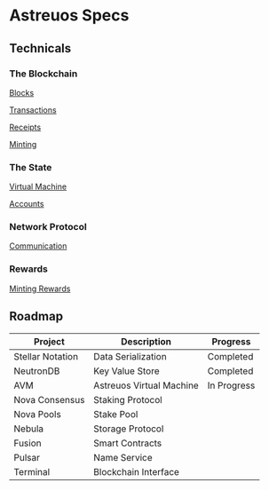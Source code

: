 
# Astreuos Specs

## Technicals

### The Blockchain

[Blocks](https://github.com/astreuos/astreuos-specs/blob/main/blockchain/blocks.md)

[Transactions](https://github.com/astreuos/astreuos-specs/blob/main/blockchain/transactions.md)

[Receipts](https://github.com/astreuos/astreuos-specs/blob/main/blockchain/receipts.md)

[Minting](https://github.com/astreuos/astreuos-specs/blob/main/blockchain/minting.md)

### The State

[Virtual Machine](https://github.com/astreuos/astreuos-specs/blob/main/state/virtual_machine.md)

[Accounts](https://github.com/astreuos/astreuos-specs/blob/main/state/accounts.md)

### Network Protocol

[Communication](https://github.com/astreuos/astreuos-specs/blob/main/network/communication.md)

### Rewards

[Minting Rewards](https://github.com/astreuos/astreuos-specs/blob/main/rewards/minting.md)

## Roadmap
| Project | Description | Progress |
|---|---|---|
| Stellar Notation | Data Serialization | Completed |
| NeutronDB | Key Value Store | Completed |
| AVM | Astreuos Virtual Machine | In Progress |
| Nova Consensus | Staking Protocol | |
| Nova Pools | Stake Pool | |
| Nebula | Storage Protocol | |
| Fusion | Smart Contracts | |
| Pulsar | Name Service | |
| Terminal | Blockchain Interface | |